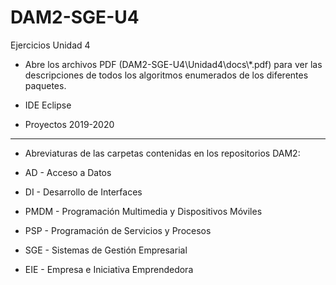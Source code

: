 # DAM2-SGE-U4
Ejercicios Unidad 4

* Abre los archivos PDF (DAM2-SGE-U4\Unidad4\docs\\*.pdf) para ver las descripciones de todos los algoritmos enumerados de los diferentes paquetes.
* IDE Eclipse

* Proyectos 2019-2020
*******************************************************************
* Abreviaturas de las carpetas contenidas en los repositorios DAM2:

* AD - Acceso a Datos
* DI - Desarrollo de Interfaces
* PMDM - Programación Multimedia y Dispositivos Móviles
* PSP - Programación de Servicios y Procesos
* SGE - Sistemas de Gestión Empresarial
* EIE - Empresa e Iniciativa Emprendedora
